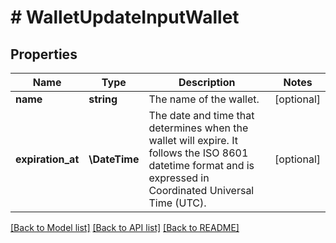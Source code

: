 # # WalletUpdateInputWallet

## Properties

Name | Type | Description | Notes
------------ | ------------- | ------------- | -------------
**name** | **string** | The name of the wallet. | [optional]
**expiration_at** | **\DateTime** | The date and time that determines when the wallet will expire. It follows the ISO 8601 datetime format and is expressed in Coordinated Universal Time (UTC). | [optional]

[[Back to Model list]](../../README.md#models) [[Back to API list]](../../README.md#endpoints) [[Back to README]](../../README.md)
